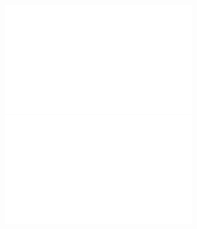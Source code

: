 ![](https://github.com/lcv-back/github-stats/blob/master/generated/overview.svg)
![](https://github.com/lcv-back/github-stats/blob/master/generated/languages.svg)
